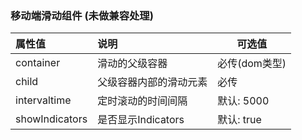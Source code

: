 
### 移动端滑动组件 (未做兼容处理)


| 属性值 | 说明  | 可选值 |   
| :---------|:------------| -----|
| container     |  滑动的父级容器| 必传(dom类型) |
| child  |  父级容器内部的滑动元素        |   必传 |
| intervaltime|    定时滚动的时间间隔  | 默认: 5000   |
| showIndicators|   是否显示Indicators  | 默认: true   |